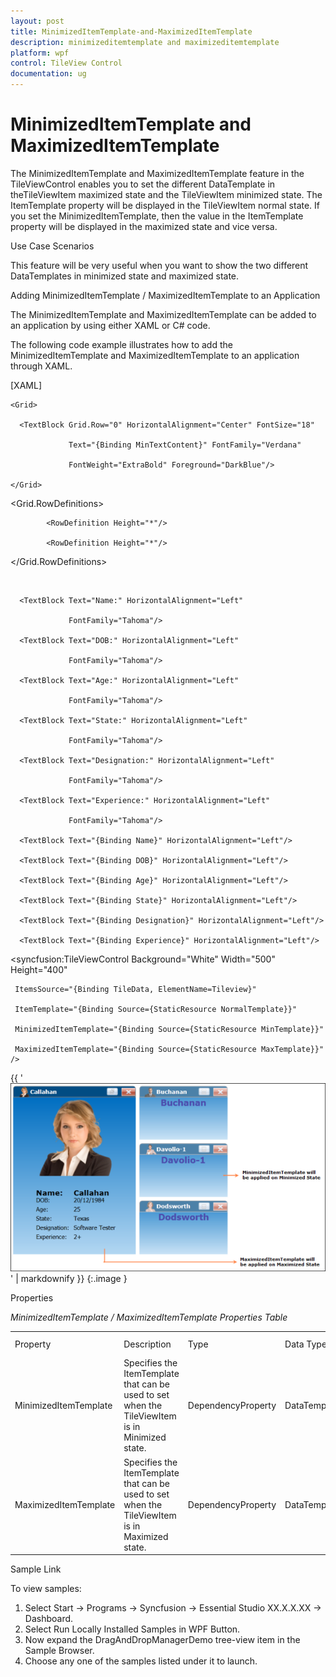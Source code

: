 ```yaml
---
layout: post
title: MinimizedItemTemplate-and-MaximizedItemTemplate
description: minimizeditemtemplate and maximizeditemtemplate
platform: wpf
control: TileView Control
documentation: ug
---
```


# MinimizedItemTemplate and MaximizedItemTemplate

The MinimizedItemTemplate and MaximizedItemTemplate feature in the TileViewControl enables you to set the different DataTemplate in theTileViewItem maximized state and the TileViewItem minimized state. The ItemTemplate property will be displayed in the TileViewItem normal state. If you set the MinimizedItemTemplate, then the value in the ItemTemplate property will be displayed in the maximized state and vice versa.

Use Case Scenarios

This feature will be very useful when you want to show the two different DataTemplates in minimized state and maximized state.

Adding MinimizedItemTemplate / MaximizedItemTemplate to an Application 

The MinimizedItemTemplate and MaximizedItemTemplate can be added to an application by using either XAML or C# code.

The following code example illustrates how to add the MinimizedItemTemplate and MaximizedItemTemplate to an application through XAML.



[XAML]



<DataTemplate x:Name="MinTemplate">

    <Grid>         

      <TextBlock Grid.Row="0" HorizontalAlignment="Center" FontSize="18" 

                 Text="{Binding MinTextContent}" FontFamily="Verdana" 

                 FontWeight="ExtraBold" Foreground="DarkBlue"/>

    </Grid>

</DataTemplate>

<DataTemplate x:Name="MaxTemplate">

<Grid Background="{StaticResource background}">

   <Grid.RowDefinitions>

            <RowDefinition Height="*"/>

            <RowDefinition Height="*"/>                        

   </Grid.RowDefinitions>

   <Image Grid.Row="0" Source="{Binding MinImageSource}"/>                    

   <StackPanel Orientation="Vertical" Grid.Row="1" Margin="50,25,0,0">

      <TextBlock Text="Name:" HorizontalAlignment="Left" 

                 FontFamily="Tahoma"/>

      <TextBlock Text="DOB:" HorizontalAlignment="Left" 

                 FontFamily="Tahoma"/>

      <TextBlock Text="Age:" HorizontalAlignment="Left" 

                 FontFamily="Tahoma"/>

      <TextBlock Text="State:" HorizontalAlignment="Left" 

                 FontFamily="Tahoma"/>

      <TextBlock Text="Designation:" HorizontalAlignment="Left" 

                 FontFamily="Tahoma"/>

      <TextBlock Text="Experience:" HorizontalAlignment="Left" 

                 FontFamily="Tahoma"/>

      <TextBlock Text="{Binding Name}" HorizontalAlignment="Left"/>

      <TextBlock Text="{Binding DOB}" HorizontalAlignment="Left"/>

      <TextBlock Text="{Binding Age}" HorizontalAlignment="Left"/>

      <TextBlock Text="{Binding State}" HorizontalAlignment="Left"/>

      <TextBlock Text="{Binding Designation}" HorizontalAlignment="Left"/>

      <TextBlock Text="{Binding Experience}" HorizontalAlignment="Left"/>

   </StackPanel>

</Grid>

</DataTemplate>



<syncfusion:TileViewControl Background="White" Width="500" Height="400"

     ItemsSource="{Binding TileData, ElementName=Tileview}" 

     ItemTemplate="{Binding Source={StaticResource NormalTemplate}}" 

     MinimizedItemTemplate="{Binding Source={StaticResource MinTemplate}}" 

     MaximizedItemTemplate="{Binding Source={StaticResource MaxTemplate}}" /> 





{{ '![](MinimizedItemTemplate-and-MaximizedItemTemplate_images/MinimizedItemTemplate-and-MaximizedItemTemplate_img1.png)' | markdownify }}
{:.image }




Properties

_MinimizedItemTemplate / MaximizedItemTemplate Properties Table_

<table>
<tr>
<td>
Property </td><td>
Description </td><td>
Type </td><td>
Data Type </td><td>
Reference links </td></tr>
<tr>
<td>
MinimizedItemTemplate </td><td>
Specifies the ItemTemplate that can be used to set when the TileViewItem is in Minimized state.</td><td>
DependencyProperty</td><td>
DataTemplate</td><td>
</td></tr>
<tr>
<td>
MaximizedItemTemplate </td><td>
Specifies the ItemTemplate that can be used to set when the TileViewItem is in Maximized state.</td><td>
DependencyProperty</td><td>
DataTemplate</td><td>
</td></tr>
</table>


Sample Link

To view samples: 

1. Select Start -> Programs -> Syncfusion -> Essential Studio XX.X.X.XX -> Dashboard.
2. Select Run Locally Installed Samples in WPF Button.
3. Now expand the DragAndDropManagerDemo tree-view item in the Sample Browser.
4. Choose any one of the samples listed under it to launch. 



